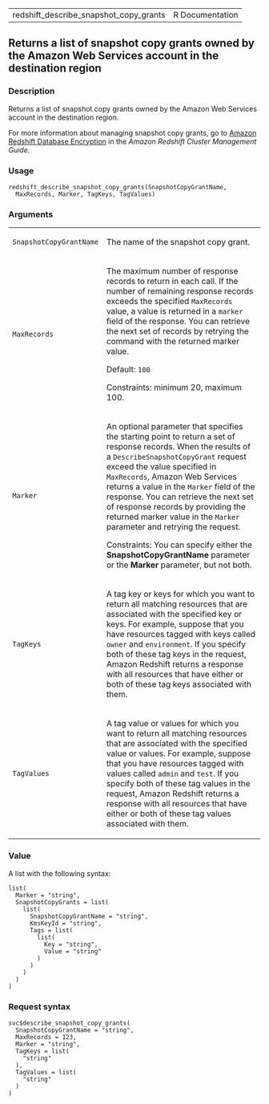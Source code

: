 <table style="width: 100%;">
<tbody>
<tr class="odd">
<td>redshift_describe_snapshot_copy_grants</td>
<td style="text-align: right;">R Documentation</td>
</tr>
</tbody>
</table>

## Returns a list of snapshot copy grants owned by the Amazon Web Services account in the destination region

### Description

Returns a list of snapshot copy grants owned by the Amazon Web Services
account in the destination region.

For more information about managing snapshot copy grants, go to [Amazon
Redshift Database
Encryption](https://docs.aws.amazon.com/redshift/latest/mgmt/working-with-db-encryption.html)
in the *Amazon Redshift Cluster Management Guide*.

### Usage

    redshift_describe_snapshot_copy_grants(SnapshotCopyGrantName,
      MaxRecords, Marker, TagKeys, TagValues)

### Arguments

<table>
<colgroup>
<col style="width: 35%" />
<col style="width: 65%" />
</colgroup>
<tbody>
<tr class="odd">
<td><code
id="redshift_describe_snapshot_copy_grants_:_SnapshotCopyGrantName">SnapshotCopyGrantName</code></td>
<td><p>The name of the snapshot copy grant.</p></td>
</tr>
<tr class="even">
<td><code
id="redshift_describe_snapshot_copy_grants_:_MaxRecords">MaxRecords</code></td>
<td><p>The maximum number of response records to return in each call. If
the number of remaining response records exceeds the specified
<code>MaxRecords</code> value, a value is returned in a
<code>marker</code> field of the response. You can retrieve the next set
of records by retrying the command with the returned marker value.</p>
<p>Default: <code>100</code></p>
<p>Constraints: minimum 20, maximum 100.</p></td>
</tr>
<tr class="odd">
<td><code
id="redshift_describe_snapshot_copy_grants_:_Marker">Marker</code></td>
<td><p>An optional parameter that specifies the starting point to return
a set of response records. When the results of a
<code>DescribeSnapshotCopyGrant</code> request exceed the value
specified in <code>MaxRecords</code>, Amazon Web Services returns a
value in the <code>Marker</code> field of the response. You can retrieve
the next set of response records by providing the returned marker value
in the <code>Marker</code> parameter and retrying the request.</p>
<p>Constraints: You can specify either the
<strong>SnapshotCopyGrantName</strong> parameter or the
<strong>Marker</strong> parameter, but not both.</p></td>
</tr>
<tr class="even">
<td><code
id="redshift_describe_snapshot_copy_grants_:_TagKeys">TagKeys</code></td>
<td><p>A tag key or keys for which you want to return all matching
resources that are associated with the specified key or keys. For
example, suppose that you have resources tagged with keys called
<code>owner</code> and <code>environment</code>. If you specify both of
these tag keys in the request, Amazon Redshift returns a response with
all resources that have either or both of these tag keys associated with
them.</p></td>
</tr>
<tr class="odd">
<td><code
id="redshift_describe_snapshot_copy_grants_:_TagValues">TagValues</code></td>
<td><p>A tag value or values for which you want to return all matching
resources that are associated with the specified value or values. For
example, suppose that you have resources tagged with values called
<code>admin</code> and <code>test</code>. If you specify both of these
tag values in the request, Amazon Redshift returns a response with all
resources that have either or both of these tag values associated with
them.</p></td>
</tr>
</tbody>
</table>

### Value

A list with the following syntax:

    list(
      Marker = "string",
      SnapshotCopyGrants = list(
        list(
          SnapshotCopyGrantName = "string",
          KmsKeyId = "string",
          Tags = list(
            list(
              Key = "string",
              Value = "string"
            )
          )
        )
      )
    )

### Request syntax

    svc$describe_snapshot_copy_grants(
      SnapshotCopyGrantName = "string",
      MaxRecords = 123,
      Marker = "string",
      TagKeys = list(
        "string"
      ),
      TagValues = list(
        "string"
      )
    )
